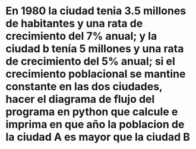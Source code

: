 # En 1980 la ciudad tenia 3.5 millones de habitantes y una rata de crecimiento del 7% anual; y la ciudad b tenía 5 millones y una rata de crecimiento del 5% anual; si el crecimiento poblacional se mantine constante en las dos ciudades, hacer el diagrama de flujo del programa en python que calcule e imprima en que año la poblacion de la ciudad A es mayor que la ciudad B